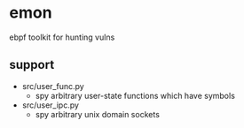 # emon

ebpf toolkit for hunting vulns

## support

- src/user_func.py
  - spy arbitrary user-state functions which have symbols
- src/user_ipc.py
  - spy arbitrary unix domain sockets 